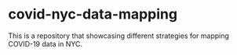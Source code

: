 # covid-nyc-data-mapping
This is a repository that showcasing different strategies for mapping COVID-19 data in NYC. 
